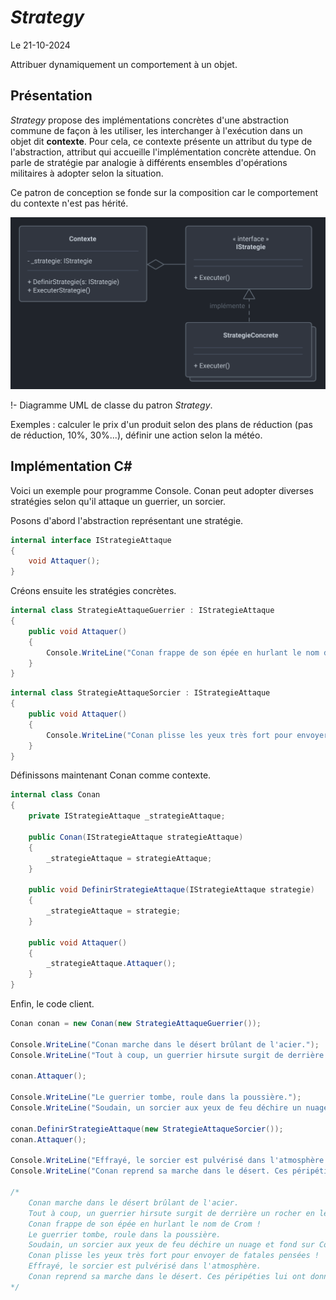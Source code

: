 # *Strategy*

Le 21-10-2024

Attribuer dynamiquement un comportement à un objet.

## Présentation

*Strategy* propose des implémentations concrètes d'une abstraction commune de façon à les utiliser, les interchanger à l'exécution dans un objet dit **contexte**. Pour cela, ce contexte présente un attribut du type de l'abstraction, attribut qui accueille l'implémentation concrète attendue. On parle de stratégie par analogie à différents ensembles d'opérations militaires à adopter selon la situation.

Ce patron de conception se fonde sur la composition car le comportement du contexte n'est pas hérité.

![Image](../../../media/patterns/GoFComportement/strategy.svg)

!- Diagramme UML de classe du patron *Strategy*.

Exemples : calculer le prix d'un produit selon des plans de réduction (pas de réduction, 10%, 30%...), définir une action selon la météo.

## Implémentation C#

Voici un exemple pour programme Console. Conan peut adopter diverses stratégies selon qu'il attaque un guerrier, un sorcier.

Posons d'abord l'abstraction représentant une stratégie.

```C#
internal interface IStrategieAttaque
{
	void Attaquer();
}
```

Créons ensuite les stratégies concrètes.

```C#
internal class StrategieAttaqueGuerrier : IStrategieAttaque
{
	public void Attaquer()
	{
		Console.WriteLine("Conan frappe de son épée en hurlant le nom de Crom !");
	}
}
```

```C#
internal class StrategieAttaqueSorcier : IStrategieAttaque
{
	public void Attaquer()
	{
		Console.WriteLine("Conan plisse les yeux très fort pour envoyer de fatales pensées !");
	}
}
```

Définissons maintenant Conan comme contexte.

```C#
internal class Conan
{
	private IStrategieAttaque _strategieAttaque;
	
	public Conan(IStrategieAttaque strategieAttaque)
	{
		_strategieAttaque = strategieAttaque;
	}
	
	public void DefinirStrategieAttaque(IStrategieAttaque strategie)
	{
		_strategieAttaque = strategie;
	}
	
	public void Attaquer()
	{
		_strategieAttaque.Attaquer();
	}
}
```

Enfin, le code client.

```C#
Conan conan = new Conan(new StrategieAttaqueGuerrier());

Console.WriteLine("Conan marche dans le désert brûlant de l'acier.");
Console.WriteLine("Tout à coup, un guerrier hirsute surgit de derrière un rocher en levant une hache immense.");

conan.Attaquer();

Console.WriteLine("Le guerrier tombe, roule dans la poussière.");
Console.WriteLine("Soudain, un sorcier aux yeux de feu déchire un nuage et fond sur Conan pour le rôtir.");

conan.DefinirStrategieAttaque(new StrategieAttaqueSorcier());
conan.Attaquer();

Console.WriteLine("Effrayé, le sorcier est pulvérisé dans l'atmosphère.");
Console.WriteLine("Conan reprend sa marche dans le désert. Ces péripéties lui ont donné grand faim.");

/*
	Conan marche dans le désert brûlant de l'acier.
	Tout à coup, un guerrier hirsute surgit de derrière un rocher en levant une hache immense.
	Conan frappe de son épée en hurlant le nom de Crom !
	Le guerrier tombe, roule dans la poussière.
	Soudain, un sorcier aux yeux de feu déchire un nuage et fond sur Conan pour le rôtir.
	Conan plisse les yeux très fort pour envoyer de fatales pensées !
	Effrayé, le sorcier est pulvérisé dans l'atmosphère.
	Conan reprend sa marche dans le désert. Ces péripéties lui ont donné grand faim.
*/
```

